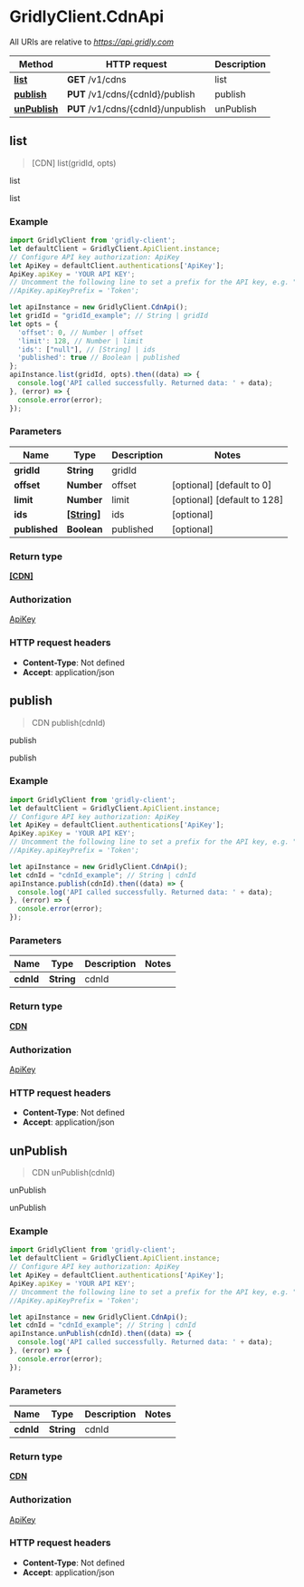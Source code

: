 # GridlyClient.CdnApi

All URIs are relative to *https://api.gridly.com*

Method | HTTP request | Description
------------- | ------------- | -------------
[**list**](CdnApi.md#list) | **GET** /v1/cdns | list
[**publish**](CdnApi.md#publish) | **PUT** /v1/cdns/{cdnId}/publish | publish
[**unPublish**](CdnApi.md#unPublish) | **PUT** /v1/cdns/{cdnId}/unpublish | unPublish



## list

> [CDN] list(gridId, opts)

list

list

### Example

```javascript
import GridlyClient from 'gridly-client';
let defaultClient = GridlyClient.ApiClient.instance;
// Configure API key authorization: ApiKey
let ApiKey = defaultClient.authentications['ApiKey'];
ApiKey.apiKey = 'YOUR API KEY';
// Uncomment the following line to set a prefix for the API key, e.g. "Token" (defaults to null)
//ApiKey.apiKeyPrefix = 'Token';

let apiInstance = new GridlyClient.CdnApi();
let gridId = "gridId_example"; // String | gridId
let opts = {
  'offset': 0, // Number | offset
  'limit': 128, // Number | limit
  'ids': ["null"], // [String] | ids
  'published': true // Boolean | published
};
apiInstance.list(gridId, opts).then((data) => {
  console.log('API called successfully. Returned data: ' + data);
}, (error) => {
  console.error(error);
});

```

### Parameters


Name | Type | Description  | Notes
------------- | ------------- | ------------- | -------------
 **gridId** | **String**| gridId | 
 **offset** | **Number**| offset | [optional] [default to 0]
 **limit** | **Number**| limit | [optional] [default to 128]
 **ids** | [**[String]**](String.md)| ids | [optional] 
 **published** | **Boolean**| published | [optional] 

### Return type

[**[CDN]**](CDN.md)

### Authorization

[ApiKey](../README.md#ApiKey)

### HTTP request headers

- **Content-Type**: Not defined
- **Accept**: application/json


## publish

> CDN publish(cdnId)

publish

publish

### Example

```javascript
import GridlyClient from 'gridly-client';
let defaultClient = GridlyClient.ApiClient.instance;
// Configure API key authorization: ApiKey
let ApiKey = defaultClient.authentications['ApiKey'];
ApiKey.apiKey = 'YOUR API KEY';
// Uncomment the following line to set a prefix for the API key, e.g. "Token" (defaults to null)
//ApiKey.apiKeyPrefix = 'Token';

let apiInstance = new GridlyClient.CdnApi();
let cdnId = "cdnId_example"; // String | cdnId
apiInstance.publish(cdnId).then((data) => {
  console.log('API called successfully. Returned data: ' + data);
}, (error) => {
  console.error(error);
});

```

### Parameters


Name | Type | Description  | Notes
------------- | ------------- | ------------- | -------------
 **cdnId** | **String**| cdnId | 

### Return type

[**CDN**](CDN.md)

### Authorization

[ApiKey](../README.md#ApiKey)

### HTTP request headers

- **Content-Type**: Not defined
- **Accept**: application/json


## unPublish

> CDN unPublish(cdnId)

unPublish

unPublish

### Example

```javascript
import GridlyClient from 'gridly-client';
let defaultClient = GridlyClient.ApiClient.instance;
// Configure API key authorization: ApiKey
let ApiKey = defaultClient.authentications['ApiKey'];
ApiKey.apiKey = 'YOUR API KEY';
// Uncomment the following line to set a prefix for the API key, e.g. "Token" (defaults to null)
//ApiKey.apiKeyPrefix = 'Token';

let apiInstance = new GridlyClient.CdnApi();
let cdnId = "cdnId_example"; // String | cdnId
apiInstance.unPublish(cdnId).then((data) => {
  console.log('API called successfully. Returned data: ' + data);
}, (error) => {
  console.error(error);
});

```

### Parameters


Name | Type | Description  | Notes
------------- | ------------- | ------------- | -------------
 **cdnId** | **String**| cdnId | 

### Return type

[**CDN**](CDN.md)

### Authorization

[ApiKey](../README.md#ApiKey)

### HTTP request headers

- **Content-Type**: Not defined
- **Accept**: application/json

